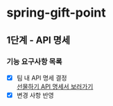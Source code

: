 # spring-gift-point

## 1단계 - API 명세

### 기능 요구사항 목록
- [x] 팀 내 API 명세 결정   
  [선물하기 API 명세서 보러가기](https://www.notion.so/joy-happy-smile/API-4879c700b8a1405ca7b894577a5bf22f)
- [x] 변경 사항 반영